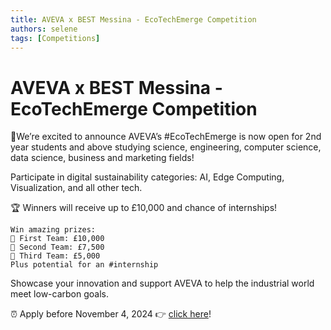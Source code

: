 ```yaml
---
title: AVEVA x BEST Messina - EcoTechEmerge Competition
authors: selene
tags: [Competitions]
---
```


# AVEVA x BEST Messina - EcoTechEmerge Competition

📣We’re excited to announce AVEVA’s #EcoTechEmerge is now open for 2nd year students and above studying science, engineering, computer science, data science, business and marketing fields!

Participate in digital sustainability categories: AI, Edge Computing, Visualization, and all other tech.

🏆 Winners will receive up to £10,000 and chance of internships!

    Win amazing prizes:
    🥇 First Team: £10,000
    🥈 Second Team: £7,500
    🥉 Third Team: £5,000
    Plus potential for an #internship

Showcase your innovation and support AVEVA to help the industrial world meet low-carbon goals.

⏰ Apply before November 4, 2024 👉 [click here](https://aveva.agorize.com/challenges/ecotech-emerge?t=k9H4S6yvXoet0yRldhgHOQ&utm_source=ambassadors&utm_medium=affiliate&utm_campaign=messina)!
